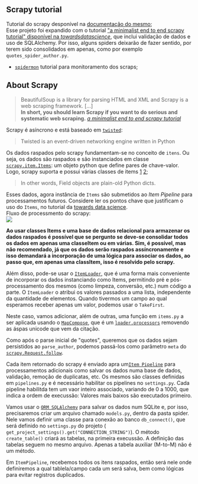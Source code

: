 ## Scrapy tutorial

Tutorial do scrapy desponível na [documentação do mesmo](https://docs.scrapy.org/en/latest/intro/tutorial.html);  
Esse projeto foi expandido com o tutorial ["a minimalist end to end scrapy tutorial" disponível na *towardsdatascience*](https://towardsdatascience.com/a-minimalist-end-to-end-scrapy-tutorial-part-i-11e350bcdec0), que inclui validação de dados e uso de SQLAlchemy.
Por isso, alguns spiders deixarão de fazer sentido, por terem sido consolidados em apenas, como por exemplo `quotes_spider_author.py`.  

* [`spidermon`](https://spidermon.readthedocs.io/en/latest/) tutorial para monitoramento dos scraps;  

## About Scrapy  

> BeautifulSoup is a library for parsing HTML and XML and Scrapy is a web scraping framework. [...]   
> **In short, you should learn Scrapy if you want to do serious and systematic web scraping.**
> *[a minimalist end to end scrapy tutorial](https://towardsdatascience.com/a-minimalist-end-to-end-scrapy-tutorial-part-i-11e350bcdec0)*

Scrapy é asíncrono e está baseado em [`twisted`](https://twistedmatrix.com/trac/):
> Twisted is an event-driven networking engine written in Python

Os dados raspados pelo scrapy fundamentam-se no conceito de `itens`. Ou seja, os dados são raspados e são instanciados em classe [`scrapy.item.Items`](https://docs.scrapy.org/en/latest/topics/items.html): um objeto python que define pares de chave-valor. Logo, scrapy suporta e possui várias classes de items [1](https://docs.scrapy.org/en/latest/topics/items.html#item-types) [2](https://docs.scrapy.org/en/latest/topics/items.html#supporting-item-types);  
> In other words, Field objects are plain-old Python dicts.  

Esses dados, agora instância de `Items` são submetidos ao *Item Pipeline* para processamentos futuros. Considere ler os pontos chave que justificam o uso do `Items`, no tutorial da [towards data science](https://towardsdatascience.com/a-minimalist-end-to-end-scrapy-tutorial-part-ii-b917509b73f7).  
Fluxo de processmento do scrapy:  
![](https://docs.scrapy.org/en/latest/_images/scrapy_architecture_02.png)  

**Ao usar classes Items e uma base de dados relacional para armazenar os dados raspados é possível que se pergunto se deve-se consolidar todos os dados em apenas uma classeItem ou em várias. Sim, é possível, mas não recomendado, já que os dados serão raspados assíncronamente e isso demandará a incorporação de uma lógica para associar os dados, ao passo que, em apenas uma classItem, isso é resolvido pelo scrapy.**

Além disso, pode-se usar o [`ItemLoader`](https://docs.scrapy.org/en/latest/topics/loaders.html), que é uma forma mais conveniente de incorporar os dados instanciando como Items, permitindo pré e pós-processamento dos mesmos (como limpeza, conversão, etc.) num código a parte. O `ItemLoader` o atribui os valores passados a uma lista, independente da quantidade de elementos. Quando tivermos um campo ao qual esperamos receber apenas um valor, podemos usar o `TakeFirst`.  

Neste caso, vamos adicionar, além de outras, uma função em `items.py` a ser aplicada usando o [`MapCompose`](https://docs.scrapy.org/en/2.4/_modules/itemloaders/processors.html), que é um [`loader.processors`](https://docs.scrapy.org/en/latest/topics/loaders.html#input-and-output-processors) removendo as áspas unicode que vem da citação.  

Como após o parse inicial de "quotes", queremos que os dados sejam persistidos ao `parse_author`, podemos passá-los como parâmetro `meta` do [`scrapy.Request.follow`](https://docs.scrapy.org/en/latest/topics/request-response.html?highlight=follow#scrapy.http.Request).  

Cada item retornado do scrapy é enviado apra um[`Item Pipeline`](https://docs.scrapy.org/en/latest/topics/item-pipeline.html) para processamentos adicionais como salvar os dados numa base de dados, validação, remoção de duplicatas, etc. Os mesmos são classes definidas em `pipelines.py` e é necessário habilitar os pipelines no `settings.py`. Cada pipeline habilitda tem um vaor inteiro associado, variando de 0 a 1000, que indica a ordem de execussão: Valores mais baixos são executados primeiro.  

Vamos usar o [`ORM SQLAlchemy`](https://www.sqlalchemy.org/) para salvar os dados num SQLite e, por isso, precisaremos criar um arquivo chamado `models.py`, dentro da pasta spider. Nele vamos definir uma classe para conexão ao banco `db_connect()`, que será definido no `settings.py` do projeto ( `get_project_settings().get("CONNECTION_STRING")`). O método `create_table()` criará as tabelas, na primeira execussão. A definição das tabelas seguem no mesmo arquivo. Apenas a tabela auxiliar (M-to-M) não é um método.

Em `ItemPipeline`, recebemos todos os itens raspados, então será nele onde definiremos a qual tablela/campo cada um será salva, bem como lógicas para evitar registros duplicados.